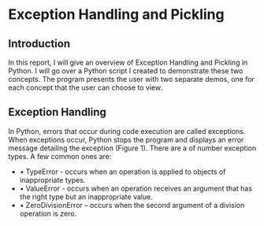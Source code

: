 Exception Handling and Pickling
===============================



Introduction
------------
In this report, I will give an overview of Exception Handling and Pickling in Python.  I will go over a Python script I created to demonstrate these two concepts.  The program presents the user with two separate demos, one for each concept that the user can choose to view.



Exception Handling
------------------

In Python, errors that occur during code execution are called exceptions.  When exceptions occur, Python stops the program and displays an error message detailing the exception (Figure 1).  There are a of number exception types.  A few common ones are: 

+ •	TypeError - occurs when an operation is applied to objects of inappropriate types.
+ •	ValueError - occurs when an operation receives an argument that has the right type but an inappropriate value.
+ •	ZeroDivisionError – occurs when the second argument of a division operation is zero.
